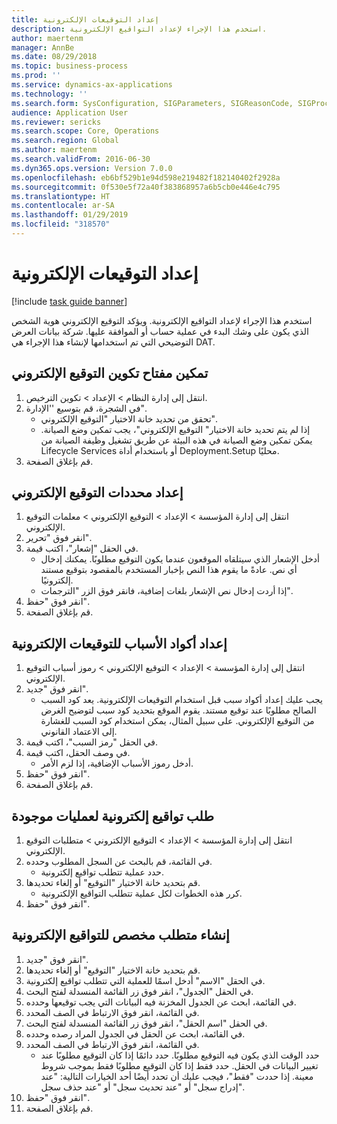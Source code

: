 ```yaml
---
title: إعداد التوقيعات الإلكترونية
description: استخدم هذا الإجراء لإعداد التواقيع الإلكترونية.
author: maertenm
manager: AnnBe
ms.date: 08/29/2018
ms.topic: business-process
ms.prod: ''
ms.service: dynamics-ax-applications
ms.technology: ''
ms.search.form: SysConfiguration, SIGParameters, SIGReasonCode, SIGProcSetup
audience: Application User
ms.reviewer: sericks
ms.search.scope: Core, Operations
ms.search.region: Global
ms.author: maertenm
ms.search.validFrom: 2016-06-30
ms.dyn365.ops.version: Version 7.0.0
ms.openlocfilehash: eb6bf529b1e94d598e219482f182140402f2928a
ms.sourcegitcommit: 0f530e5f72a40f383868957a6b5cb0e446e4c795
ms.translationtype: HT
ms.contentlocale: ar-SA
ms.lasthandoff: 01/29/2019
ms.locfileid: "318570"
---
```

# <a name="set-up-electronic-signatures"></a>إعداد التوقيعات الإلكترونية

[!include [task guide banner](../../includes/task-guide-banner.md)]

استخدم هذا الإجراء لإعداد التواقيع الإلكترونية. ويؤكد التوقيع الإلكتروني هوية الشخص الذي يكون على وشك البدء في عملية حساب أو الموافقة عليها. شركة بيانات العرض التوضيحي التي تم استخدامها لإنشاء هذا الإجراء هي DAT.


## <a name="enable-the-electronic-signature-configuration-key"></a>تمكين مفتاح تكوين التوقيع الإلكتروني
1. انتقل إلى إدارة النظام > الإعداد > تكوين الترخيص.
2. في الشجرة، قم بتوسيع ''الإدارة".
    * تحقق من تحديد خانة الاختيار "التوقيع الإلكتروني".  
    * إذا لم يتم تحديد خانة الاختيار" التوقيع الإلكتروني"، يجب تمكين وضع الصيانة. يمكن تمكين وضع الصيانة في هذه البيئة عن طريق تشغيل وظيفة الصيانة من Lifecycle Services أو باستخدام أداة Deployment.Setup محليًا.  
3. قم بإغلاق الصفحة.

## <a name="set-up-electronic-signature-parameters"></a>إعداد محددات التوقيع الإلكتروني
1. انتقل إلى إدارة المؤسسة > الإعداد > التوقيع الإلكتروني > معلمات التوقيع الإلكتروني.
2. انقر فوق "تحرير".
3. في الحقل "إشعار"، اكتب قيمة.
    * أدخل الإشعار الذي سيتلقاه الموقعون عندما يكون التوقيع مطلوبًا. يمكنك إدخال أي نص. عادةً ما يقوم هذا النص بإخبار المستخدم بالمقصود بتوقيع مستند إلكترونيًا.  
    * إذا أردت إدخال نص الإشعار بلغات إضافية، فانقر فوق الزر "الترجمات".  
4. انقر فوق "حفظ".
5. قم بإغلاق الصفحة.

## <a name="set-up-reason-codes-for-electronic-signatures"></a>إعداد أكواد الأسباب للتوقيعات الإلكترونية
1. انتقل إلى إدارة المؤسسة > الإعداد > التوقيع الإلكتروني > رموز أسباب التوقيع الإلكتروني.
2. انقر فوق "جديد".
    * يجب عليك إعداد أكواد سبب قبل استخدام التوقيعات الإلكترونية. يعد كود السبب الصالح مطلوبًا عند توقيع مستند.     يقوم الموقع بتحديد كود سبب لتوضيح الغرض من التوقيع الإلكتروني. على سبيل المثال، يمكن استخدام كود السبب للغشارة إلى الاعتماد القانوني.  
3. في الحقل "رمز السبب"، اكتب قيمة.
4. في وصف الحقل، اكتب قيمة.
    * أدخل رموز الأسباب الإضافية، إذا لزم الأمر.  
5. انقر فوق "حفظ".
6. قم بإغلاق الصفحة.

## <a name="require-electronic-signatures-for-existing-processes"></a>طلب تواقيع إلكترونية لعمليات موجودة
1. انتقل إلى إدارة المؤسسة > الإعداد > التوقيع الإلكتروني > متطلبات التوقيع الإلكتروني.
2. في القائمة، قم بالبحث عن السجل المطلوب وحدده.
    * حدد عملية تتطلب تواقيع إلكترونية.  
3. قم بتحديد خانة الاختيار "التوقيع" أو إلغاء تحديدها.
    * كرر هذه الخطوات لكل عملية تتطلب التواقيع الإلكترونية.  
4. انقر فوق "حفظ".

## <a name="create-a-custom-requirement-for-electronic-signatures"></a>إنشاء متطلب مخصص للتواقيع الإلكترونية
1. انقر فوق "جديد".
2. قم بتحديد خانة الاختيار "التوقيع" أو إلغاء تحديدها.
3. في الحقل "الاسم" أدخل اسمًا للعملية التي تتطلب تواقيع إلكترونية.
4. في الحقل "الجدول"، انقر فوق زر القائمة المنسدلة لفتح البحث.
5. في القائمة، ابحث عن الجدول المخزنة فيه البيانات التي يجب توقيعها وحدده.
6. في القائمة، انقر فوق الارتباط في الصف المحدد.
7. في الحقل "اسم الحقل"، انقر فوق زر القائمة المنسدلة لفتح البحث.
8. في القائمة، ابحث عن الحقل في الجدول المراد رصده وحدده.
9. في القائمة، انقر فوق الارتباط في الصف المحدد.
    * حدد الوقت الذي يكون فيه التوقيع مطلوبًا.     حدد دائمًا إذا كان التوقيع مطلوبًا عند تغيير البيانات في الحقل.     حدد فقط إذا كان التوقيع مطلوبًا فقط بموجب شروط معينة.‬ إذا حددت "فقط"، فيجب عليك أن تحدد أيضًا أحد الخيارات التالية: "عند إدراج سجل" أو "عند تحديث سجل" أو "عند حذف سجل".‬  
10. انقر فوق "حفظ".
11. قم بإغلاق الصفحة.

